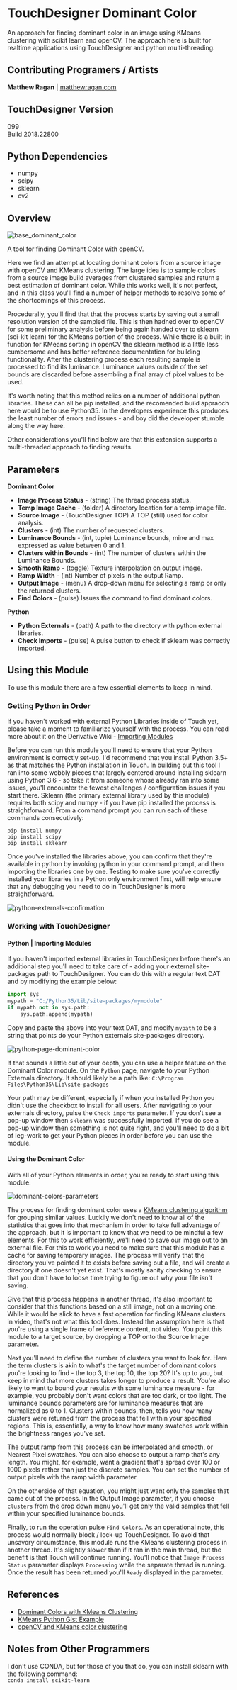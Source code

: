 # TouchDesigner Dominant Color  
An approach for finding dominant color in an image using KMeans clustering with scikit learn and openCV. The approach here is built for realtime applications using TouchDesigner and python multi-threading.

## Contributing Programers / Artists ##
**Matthew Ragan** | [ matthewragan.com](http://matthewragan.com)  

## TouchDesigner Version
099  
Build 2018.22800

## Python Dependencies
* numpy
* scipy
* sklearn 
* cv2

## Overview
![base_dominant_color](https://raw.githubusercontent.com/raganmd/touchdesigner-dominant-color/master/img-lib/op-view.PNG)

A tool for finding Dominant Color with openCV.

Here we find an attempt at locating dominant colors from a source image with openCV and KMeans clustering. The large idea is to sample colors from a source image build averages from clustered samples and return a best estimation of dominant color. While this works well, it's not perfect, and in this class you'll find a number of helper methods to resolve some of the shortcomings of this process. 

Procedurally, you'll find that that the process starts by saving out a small resolution version of the sampled file. This is then hadned over to openCV
for some preliminary analysis before being again handed over to sklearn (sci-kit learn) for the KMeans portion of the process. While there is a built-in
function for KMeans sorting in openCV the sklearn method is a little less cumbersome and has better reference documentation for building functionality. After the clustering process each resulting sample is processed to find its luminance. Luminance values outside of the set bounds are discarded before assembling a final array of pixel values to be used. 

It's worth noting that this method relies on a number of additional python libraries. These can all be pip installed, and the recomended build appraoch here would be to use Python35. In the developers experience this produces the least number of errors and issues - and boy did the developer stumble along the way here.

Other considerations you'll find below are that this extension supports a multi-threaded approach to finding results. 

## Parameters
**Dominant Color**  
* **Image Process Status** - (string) The thread process status.  
* **Temp Image Cache** - (folder) A directory location for a temp image file.  
* **Source Image** - (TouchDesigner TOP) A TOP (still) used for color analysis.  
* **Clusters** - (int) The number of requested clusters.  
* **Luminance Bounds** - (int, tuple) Luminance bounds, mine and max expressed as value between 0 and 1.   
* **Clusters within Bounds** - (int) The number of clusters within the Luminance Bounds.   
* **Smooth Ramp** - (toggle) Texture interpolation on output image.   
* **Ramp Width** - (int) Number of pixels in the output Ramp.   
* **Output Image** - (menu) A drop-down menu for selecting a ramp or only the returned clusters.   
* **Find Colors** - (pulse) Issues the command to find dominant colors.   

**Python**  
* **Python Externals** - (path) A path to the directory with python external libraries. 
* **Check Imports** - (pulse) A pulse button to check if sklearn was correctly imported.  

## Using this Module 
To use this module there are a few essential elements to keep in mind.

### Getting Python in Order
If you haven't worked with external Python Libraries inside of Touch yet, please take a moment to familiarize yourself with the process. You can read more about it on the Derivative Wiki - [Importing Modules](https://docs.derivative.ca/index.php?title=Introduction_to_Python_Tutorial#Importing_Modules)

Before you can run this module you'll need to ensure that your Python environment is correctly set-up. I'd recommend that you install Python 3.5+ as that matches the Python installation in Touch. In building out this tool I ran into some wobbly pieces that largely centered around installing sklearn using Python 3.6 - so take it from someone whose already ran into some issues, you'll encounter the fewest challenges / configuration issues if you start there. Sklearn (the primary external library used by this module) requires both scipy and numpy - if you have pip installed the process is straightforward. From a command prompt you can run each of these commands consecutively:  

`pip install numpy`  
`pip install scipy`  
`pip install sklearn`  

Once you've installed the libraries above, you can confirm that they're available in python by invoking python in your command prompt, and then importing the libraries one by one. Testing to make sure you've correctly installed your libraries in a Python only environment first, will help ensure that any debugging you need to do in TouchDesigner is more straightforward.

![python-externals-confirmation](https://raw.githubusercontent.com/raganmd/touchdesigner-dominant-color/master/img-lib/dependency-confirmation.PNG)

### Working with TouchDesigner
#### Python | Importing Modules
If you haven't imported external libraries in TouchDesigner before there's an additional step you'll need to take care of - adding your external site-packages path to TouchDesigner. You can do this with a regular text DAT and by modifying the example below:

```python
import sys
mypath = "C:/Python35/Lib/site-packages/mymodule"
if mypath not in sys.path:
    sys.path.append(mypath)
```
Copy and paste the above into your text DAT, and modify `mypath` to be a string that points do your Python externals site-packages directory.

![python-page-dominant-color](https://raw.githubusercontent.com/raganmd/touchdesigner-dominant-color/master/img-lib/python-imports.PNG)

If that sounds a little out of your depth, you can use a helper feature on the Dominant Color module. On the `Python` page, navigate to your Python Externals directory. It should likely be a path like: `C:\Program Files\Python35\Lib\site-packages`

Your path may be different, especially if when you installed Python you didn't use the checkbox to install for all users. After navigating to your externals directory, pulse the `Check imports` parameter. If you don't see a pop-up window then `sklearn` was successfully imported. If you do see a pop-up window then something is not quite right, and you'll need to do a bit of leg-work to get your Python pieces in order before you can use the module.

#### Using the Dominant Color
With all of your Python elements in order, you're ready to start using this module. 

![dominant-colors-parameters](https://raw.githubusercontent.com/raganmd/touchdesigner-dominant-color/master/img-lib/dominant-color-parameters.PNG)

The process for finding dominant color uses a [KMeans clustering algorithm](https://en.wikipedia.org/wiki/K-means_clustering) for grouping similar values. Luckily we don't need to know all of the statistics that goes into that mechanism in order to take full advantage of the approach, but it is important to know that we need to be mindful a few elements. For this to work efficiently, we'll need to save our image out to an external file. For this to work you need to make sure that this module has a cache for saving temporary images. The process will verify that the directory you've pointed it to exists before saving out a file, and will create a directory if one doesn't yet exist. That's mostly sanity checking to ensure that you don't have to loose time trying to figure out why your file isn't saving.

Give that this process happens in another thread, it's also important to consider that this functions based on a still image, not on a moving one. While it would be slick to have a fast operation for finding KMeans clusters in video, that's not what this tool does. Instead the assumption here is that you're using a single frame of reference content, not video. You point this module to a target source, by dropping a TOP onto the Source Image parameter.

Next you'll need to define the number of clusters you want to look for. Here the term clusters is akin to what's the target number of dominant colors you're looking to find - the top 3, the top 10, the top 20? It's up to you, but keep in mind that more clusters takes longer to produce a result. You're also likely to want to bound your results with some luminance measure - for example, you probably don't want colors that are too dark, or too light. The luminance bounds parameters are for luminance measures that are normalized as 0 to 1. Clusters within bounds, then, tells you how many clusters were returned from the process that fell within your specified regions. This is, essentially, a way to know how many swatches work within the brightness ranges you've set.

The output ramp from this process can be interpolated and smooth, or Nearest Pixel swatches. You can also choose to output a ramp that's any length. You might, for example, want a gradient that's spread over 100 or 1000 pixels rather than just the discrete samples. You can set the number of output pixels with the ramp width parameter.

On the otherside of that equation, you might just want only the samples that came out of the process. In the Output Image parameter, if you choose `clusters` from the drop down menu you'll get only the valid samples that fell within your specified luminance bounds.

Finally, to run the operation pulse `Find Colors`. As an operational note, this process would normally block / lock-up TouchDesigner. To avoid that unsavory circumstance, this module runs the KMeans clustering process in another thread. It's slightly slower than if it ran in the main thread, but the benefit is that Touch will continue running. You'll notice that `Image Process Status` parameter displays `Processing` while the separate thread is running. Once the result has been returned you'll `Ready` displayed in the parameter. 

## References
* [Dominant Colors with KMeans Clustering](https://buzzrobot.com/dominant-colors-in-an-image-using-k-means-clustering-3c7af4622036)  
* [KMeans Python Gist Example](https://gist.github.com/skt7/71044f42f9323daec3aa035cd050884e)  
* [openCV and KMeans color clustering](https://www.pyimagesearch.com/2014/05/26/opencv-python-k-means-color-clustering/)  

## Notes from Other Programmers
I don't use CONDA, but for those of you that do, you can install sklearn with the following command:  
`conda install scikit-learn`
